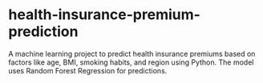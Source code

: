 # health-insurance-premium-prediction
A machine learning project to predict health insurance premiums based on factors like age, BMI, smoking habits, and region using Python. The model uses Random Forest Regression for predictions.
